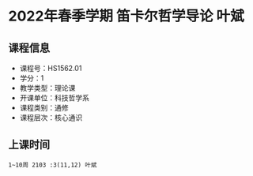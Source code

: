 # 2022年春季学期 笛卡尔哲学导论 叶斌






## 课程信息

- 课程号：HS1562.01
- 学分：1
- 教学类型：理论课
- 开课单位：科技哲学系
- 课程类别：通修
- 课程层次：核心通识

## 上课时间

```
1~10周 2103 :3(11,12) 叶斌
```

